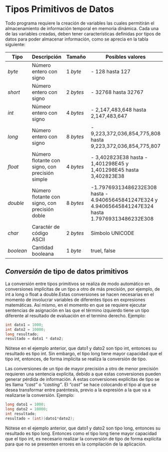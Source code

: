 # Tipos Primitivos de Datos

Todo programa requiere la creación de variables las cuales permitirán
el almacenamiento de información temporal en memoria dinámica. Cada una de las variables creadas, deben tener características definidas por tipos de datos para poder almacenar información, como se aprecia en la tabla siguiente:

| Tipo | Descripción | Tamaño | Posibles valores |
|-|-|-|-|
| _byte_ | Número entero con signo | 1 _byte_ | - 128 hasta 127 |
| _short_ | Número entero con signo | 2 _bytes_ | - 32768 hasta 32767 |
| _int_ | Númeor entero con signo | 4 _bytes_ | - 2,147,483,648 hasta 2,147,483,647 |
| _long_ | Número entero con signo | 8 _bytes_ | - 9,223,372,036,854,775,808 hasta 9,223,372,036,854,775,807 |
| _float_ | Número flotante con signo, con precisión simple | 4 _bytes_ | - 3,402823E38 hasta - 1,401298E45 y 1,401298E45 hasta 3,402823E38 |
| _double_ | Número flotante con signo, con precisión doble | 8 _bytes_ | -1.79769313486232E308 hasta - 4.94065645841247E324 y 4.94065645841247E324 hasta 1.79769313486232E308 |
| _char_ | Caractér de código ASCII | 2 _bytes_ | Símbolo UNICODE |
| _boolean_ | Cantidad booleana | 1 _byte_ | truel, false |

## _Conversión_ de tipo de datos primitivos

La conversión entre tipos primitivos se realiza de modo automático en conversiones implícitas de un tipo a otro de más precisión, por ejemplo, de int a long o float a double.Estas conversiones se hacen necesarias en el momento de involucrar variables de diferentes tipos en expresiones matemáticas. Así mismo, en el momento en que se requiere ejecutar sentencias de asignación en las que el término izquierdo tiene un tipo diferente al resultado de evaluación en el termino derecho. Ejemplo:

```java 
int dato1 = 1000;
int dato2 = 10000;
long resultado;
resultado = dato1 * dato2;
```

Nótese en el ejemplo anterior, que dato1 y dato2 son tipo int, entonces su resultado es tipo int. Sin embargo, el tipo long tiene mayor capacidad que el tipo int, entonces, de forma implícita se realiza la conversión de tipo.

Las conversiones de un tipo de mayor precisión a otro de menor precisión requieren una sentencia explícita, debido a que estas conversiones pueden generar pérdida de información. A estas
conversiones explícitas de tipo se les llama _“cast”_ o _“casting”_. El _“cast”_ se hace colocando el tipo al que se desea transformar entre paréntesis, previo a la expresión a la que va a realizarse la conversión. Ejemplo:

```java
long dato1 = 1000;
long dato2 = 10000;
int resultado;
resultado = (int)(dato1*dato2);
```
Nótese en el ejemplo anterior, que dato1 y dato2 son tipo long, entonces su resultado es tipo long. Entonces como el tipo long tiene mayor capacidad que el tipo int, es necesario realizar la conversión de tipo de forma explícita para que no se presenten errores en la compilación de la aplicación.